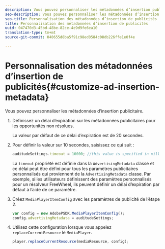 ```yaml
---
description: Vous pouvez personnaliser les métadonnées d’insertion publicitaire.
seo-description: Vous pouvez personnaliser les métadonnées d’insertion publicitaire.
seo-title: Personnalisation des métadonnées d’insertion de publicités
title: Personnalisation des métadonnées d’insertion de publicités
uuid: 047470d3-45bd-48be-82ce-4e9d9fe6ea10
translation-type: tm+mt
source-git-commit: 040655d8ba5f91c98ed0584c08db226ffe1e0f4e

---
```



# Personnalisation des métadonnées d’insertion de publicités{#customize-ad-insertion-metadata}

Vous pouvez personnaliser les métadonnées d’insertion publicitaire.

1. Définissez un délai d’expiration sur les métadonnées publicitaires pour les opportunités non résolues.

   La valeur par défaut de ce délai d’expiration est de 20 secondes.
1. Pour définir la valeur sur 10 secondes, saisissez ce qui suit :

   ```js
   auditudeSettings.timeout = 10000; //this value is specified in milliseconds
   ```

   La `timeout` propriété est définie dans la `AdvertisingMetadata` classe et ce délai peut être défini pour tous les paramètres publicitaires personnalisés qui proviennent de la `AdvertisingMetadata` classe. Par exemple, si les utilisateurs définissent des paramètres personnalisés pour un résolveur FreeWheel, ils peuvent définir un délai d’expiration par défaut à l’aide de ce paramètre.

1. Créez `MediaPlayerItemConfig` avec les paramètres de publicité de l’étape 2.

   ```js
   var config = new AdobePSDK.MediaPlayerItemConfig(); 
   config.advertisingMetadata = auditudeSettings;
   ```

1. Utilisez cette configuration lorsque vous appelez `replaceCurrentResource` le `MediaPlayer`.

   ```js
   player.replaceCurrentResource(mediaResource, config);
   ```

